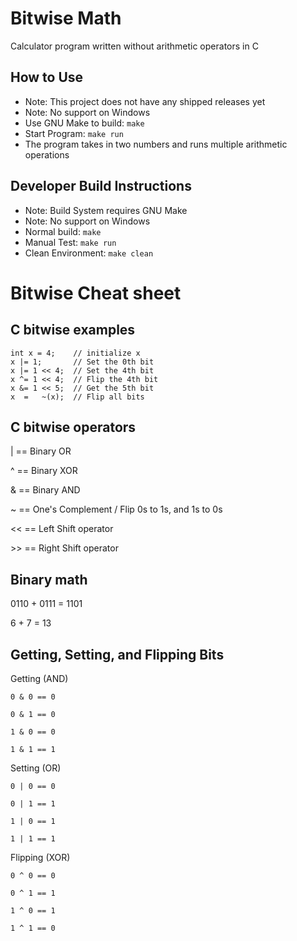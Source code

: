 # Bitwise Math
Calculator program written without arithmetic operators in C

## How to Use
- Note: This project does not have any shipped releases yet
- Note: No support on Windows
- Use GNU Make to build: ``` make ```
- Start Program: ``` make run ```
- The program takes in two numbers and runs multiple arithmetic operations

## Developer Build Instructions
- Note: Build System requires GNU Make
- Note: No support on Windows
- Normal build: ``` make ```
- Manual Test: ``` make run ```
- Clean Environment: ``` make clean ```

# Bitwise Cheat sheet

## C bitwise examples
```
int x = 4;    // initialize x
x |= 1;       // Set the 0th bit
x |= 1 << 4;  // Set the 4th bit
x ^= 1 << 4;  // Flip the 4th bit
x &= 1 << 5;  // Get the 5th bit
x  =   ~(x);  // Flip all bits
```

## C bitwise operators
|  ==  Binary OR

^  ==  Binary XOR

&  ==  Binary AND

~  ==  One's Complement / Flip 0s to 1s, and 1s to 0s

<< ==  Left Shift operator

\>\> ==  Right Shift operator

## Binary math
   0110 + 0111 = 1101
   
   6 +    7 =   13

## Getting, Setting, and Flipping Bits
Getting (AND)

    0 & 0 == 0
    
    0 & 1 == 0
    
    1 & 0 == 0
    
    1 & 1 == 1
Setting (OR)

    0 | 0 == 0
    
    0 | 1 == 1
    
    1 | 0 == 1
    
    1 | 1 == 1
Flipping (XOR)

    0 ^ 0 == 0
    
    0 ^ 1 == 1
    
    1 ^ 0 == 1
    
    1 ^ 1 == 0

